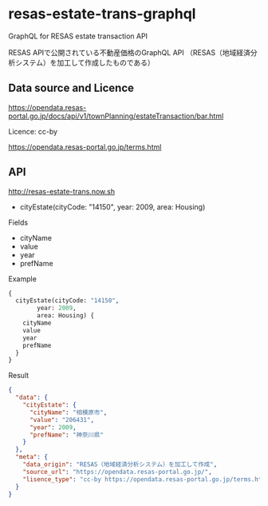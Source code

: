# resas-estate-trans-graphql
GraphQL for RESAS estate transaction API

RESAS APIで公開されている不動産価格のGraphQL API
（RESAS（地域経済分析システム）を加工して作成したものである）

## Data source and Licence

https://opendata.resas-portal.go.jp/docs/api/v1/townPlanning/estateTransaction/bar.html

Licence: cc-by

 https://opendata.resas-portal.go.jp/terms.html

## API 

http://resas-estate-trans.now.sh

- cityEstate(cityCode: "14150",
		year: 2009,
    area: Housing)

Fields

- cityName
- value
- year
- prefName

Example

```graphql
{
  cityEstate(cityCode: "14150",
		year: 2009,
        area: Housing) {
    cityName
    value
    year
    prefName
  }
}
```

Result

```json
{
  "data": {
    "cityEstate": {
      "cityName": "相模原市",
      "value": "206431",
      "year": 2009,
      "prefName": "神奈川県"
    }
  },
  "meta": {
    "data_origin": "RESAS（地域経済分析システム）を加工して作成",
    "source_url": "https://opendata.resas-portal.go.jp/",
    "lisence_type": "cc-by https://opendata.resas-portal.go.jp/terms.html"
  }
}
```